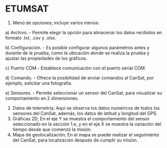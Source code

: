 # ETUMSAT
1.	Menú de opciones; incluye varios menús:

  a)	Archivo. - Permite elegir la opción para almacenar los datos recibidos en formato .txt, .csv y .xlsx.
  
  b)	Configuración. - Es posible configurar algunos parámetros antes y durante de la prueba, como la ubicación donde se realiza la prueba y ajustar las propiedades de los gráficos.
  
  c)	Puerto COM.- Establece comunicación con el puerto serial COM.
  
  d)	Comando. - Ofrece la posibilidad de enviar comandos al CanSat, por ejemplo, solicitar una fotografía.
  
  e)	Sensores. - Permite seleccionar un sensor del CanSat, para visualizar su comportamiento en 2 dimensiones.
  
2.	Datos de telemetría; Aquí se observa los datos numéricos de todos los sensores del CanSat, además, los datos de latitud y longitud del GPS.
3.	Gráficas 2D; En el eje Y se muestra el comportamiento del sensor seleccionado en la sección 1.e, y en el eje X se muestra la variación del tiempo desde que comenzó la misión.
4.	Mapa de geolocalización; En el mapa se puede realizar el seguimiento del CanSat, para localización después de cumplir su misión.
